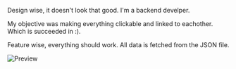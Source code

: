 Design wise, it doesn't look that good. I'm a backend develper.

My objective was making everything clickable and linked to eachother. Which is succeeded in :).

Feature wise, everything should work. All data is fetched from the JSON file.

![Preview](./preview/preview.gif)
